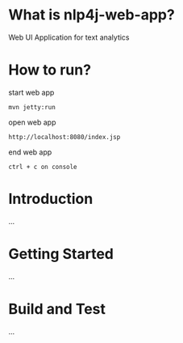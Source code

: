 
# What is nlp4j-web-app?

Web UI Application for text analytics

# How to run?

start web app

	mvn jetty:run

open web app

	http://localhost:8080/index.jsp

end web app

	ctrl + c on console

# Introduction 

...


# Getting Started

...

# Build and Test

...

